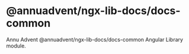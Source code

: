 
# @annuadvent/ngx-lib-docs/docs-common

Annu Advent @annuadvent/ngx-lib-docs/docs-common Angular Library module.
